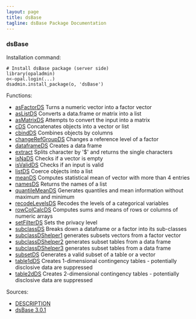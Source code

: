```yaml
---
layout: page
title: dsBase
tagline: dsBase Package Documentation
---
```



### dsBase

Installation command:

	# Install dsBase package (server side)
	library(opaladmin)
	o<-opal.login(...)
	dsadmin.install_package(o, 'dsBase')

Functions:


* [asFactorDS](asFactorDS.html) Turns a numeric vector into a factor vector
* [asListDS](asListDS.html) Converts a data.frame or matrix into a list
* [asMatrixDS](asMatrixDS.html) Attempts to convert the input into a matrix
* [cDS](cDS.html) Concatenates objects into a vector or list
* [cbindDS](cbindDS.html) Combines objects by columns
* [changeRefGroupDS](changeRefGroupDS.html) Changes a reference level of a factor
* [dataframeDS](dataframeDS.html) Creates a data frame
* [extract](extract.html) Splits character by '$' and returns the single characters
* [isNaDS](isNaDS.html) Checks if a vector is empty
* [isValidDS](isValidDS.html) Checks if an input is valid
* [listDS](listDS.html) Coerce objects into a list
* [meanDS](meanDS.html) Computes statistical mean of vector with more than 4 entries
* [namesDS](namesDS.html) Returns the names of a list
* [quantileMeanDS](quantileMeanDS.html) Generates quantiles and mean information without maximum and minimum
* [recodeLevelsDS](recodeLevelsDS.html) Recodes the levels of a categorical variables
* [rowColCalcDS](rowColCalcDS.html) Computes sums and means of rows or columns of numeric arrays
* [setFilterDS](setFilterDS.html) Sets the privacy level
* [subclassDS](subclassDS.html) Breaks down a dataframe or a factor into its sub-classes
* [subclassDShelper1](subclassDShelper1.html) generates subsets vectors from a factor vector
* [subclassDShelper2](subclassDShelper2.html) generates subset tables from a data frame
* [subclassDShelper3](subclassDShelper3.html) generates subset tables from a data frame
* [subsetDS](subsetDS.html) Generates a valid subset of a table or a vector
* [table1dDS](table1dDS.html) Creates 1-dimensional contingency tables - potentially disclosive data are suppressed
* [table2dDS](table2dDS.html) Creates 2-dimensional contingency tables - potentially disclosive data are suppressed

Sources:

* [DESCRIPTION](https://raw.github.com/datashield/dsBase/3.0.1/DESCRIPTION)
* [dsBase 3.0.1](https://github.com/datashield/dsBase/tree/3.0.1)
